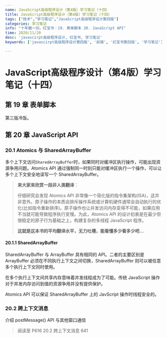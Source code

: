 ```yaml
---
name: JavaScript高级程序设计（第4版）学习笔记（十四）
title: JavaScript高级程序设计（第4版）学习笔记（十四）
tags: ["技术","学习笔记","JavaScript高级程序设计第四版"]
categories: 学习笔记
info: "十年磨一剑，红宝书：19. 表单脚本 20. JavaScript API"
time: 2020/11/20
desc: 'javascirpt高级程序设计, 红宝书, 学习笔记'
keywords: ['javascirpt高级程序设计第四版', '前端', '红宝书第四版', '学习笔记']

---
```


# JavaScript高级程序设计（第4版）学习笔记（十四）

## 第 19 章 表单脚本

第三版冷饭。

## 第 20 章 JavaScript API

### 20.1 Atomics 与 SharedArrayBuffer

多个上下文访问`SharedArrayBuffer`时，如果同时对缓冲区执行操作，可能出现资源争用问题。Atomics API 通过强制同一时刻只能对缓冲区执行一个操作，可以让多个上下文安全地读写一个 SharedArrayBuffer。

> **来大家来欣赏一段非人类翻译**：
>
> 仔细研究会发现 Atomics API 非常像一个简化版的指令集架构(ISA)，这并非意外。原子操作的本质会排斥操作系统或计算机硬件通常会自动执行的优化(比如指令重新排序)。原子操作也让并发访问内存变得不可能，如果应用不当就可能导致程序执行变慢。为此，Atomics API 的设计初衷是在最少但很稳定的原子行为基础之上，构建复杂的多线程 JavaScript 程序。
>
> **这就是这本书的平均翻译水平，无力吐槽，能看懂多少看多少吧...**

#### 20.1.1 SharedArrayBuffer

SharedArrayBuffer 与 ArrayBuffer 具有相同的 API。二者的主要区别是 ArrayBuffer 必须在不同执行上下文之间切换，SharedArrayBuffer 则可以被任意多个执行上下文同时使用。

在多个执行上下文间共享内存意味着并发线程成为了可能。传统 JavaScript 操作对于并发内存访问到值的资源争用并没有提供保护。

Atomics API 可以保证 SharedArrayBuffer 上的 JavScript 操作时线程安全的。

### 20.2 跨上下文消息

介绍 postMessage() API 与其他窗口通信



> 阅读至 P616 20.2 跨上下文消息 641
